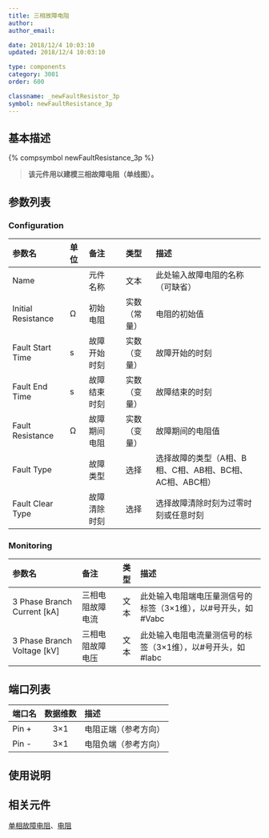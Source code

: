 ```yaml
---
title: 三相故障电阻
author: 
author_email:

date: 2018/12/4 10:03:10
updated: 2018/12/4 10:03:10

type: components
category: 3001
order: 600

classname: _newFaultResistor_3p
symbol: newFaultResistance_3p
---
```

## 基本描述
{% compsymbol newFaultResistance_3p %}

> **该元件用以建模三相故障电阻（单线图）。**

## 参数列表
### Configuration
| 参数名 | 单位 | 备注 | 类型 | 描述 |
| :--- | :--- | :--- | :--: | :--- |
| Name |  | 元件名称 | 文本 | 此处输入故障电阻的名称（可缺省） |
| Initial Resistance | Ω | 初始电阻 | 实数（常量） | 电阻的初始值 |
| Fault Start Time | s | 故障开始时刻 | 实数（变量） | 故障开始的时刻 |
| Fault End Time | s | 故障结束时刻 | 实数（变量） | 故障结束的时刻 |
| Fault Resistance | Ω | 故障期间电阻 | 实数（变量） | 故障期间的电阻值 |
| Fault Type |  | 故障类型 | 选择 | 选择故障的类型（A相、B相、C相、AB相、BC相、AC相、ABC相） |
| Fault Clear Type | | 故障清除时刻 | 选择 | 选择故障清除时刻为过零时刻或任意时刻 |
### Monitoring
| 参数名 | 备注 | 类型 | 描述 |
| :--- | :--- | :--: | :--- |
| 3 Phase Branch Current \[kA\] | 三相电阻故障电流 | 文本 |  此处输入电阻端电压量测信号的标签（3×1维），以#号开头，如#Vabc |
| 3 Phase Branch Voltage \[kV\] | 三相电阻故障电压 | 文本 | 此处输入电阻电流量测信号的标签（3×1维），以#号开头，如#Iabc |


## 端口列表

| 端口名 | 数据维数 | 描述 |
| :--- | :--:  | :--- |
| Pin + | 3×1 |电阻正端（参考方向）|
| Pin - | 3×1 |电阻负端（参考方向）|

## 使用说明



## 相关元件

[单相故障电阻](comp_newFaultResistor.html)、[电阻](compnewResistorRouter.html)
